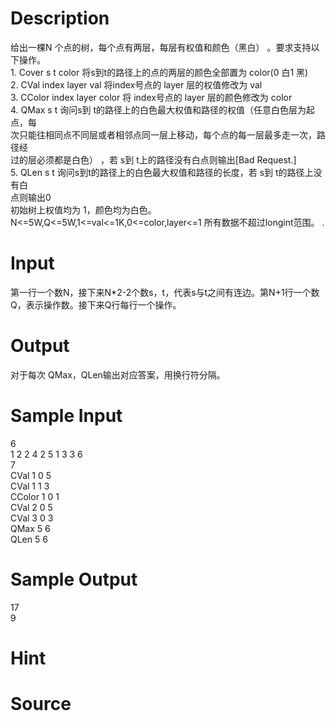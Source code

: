 
# Description

<div class="content"><div>
<div>给出一棵N 个点的树，每个点有两层，每层有权值和颜色（黑白） 。要求支持以下操作。 </div>
<div>1. Cover s t color 将s到t的路径上的点的两层的颜色全部置为 color(0 白1 黑)</div>
<div>2. CVal index layer val 将index号点的 layer 层的权值修改为 val</div>
<div>3. CColor index layer color 将 index号点的 layer 层的颜色修改为 color</div>
<div>4. QMax s t 询问s到 t的路径上的白色最大权值和路径的权值（任意白色层为起点，每</div>
<div>次只能往相同点不同层或者相邻点同一层上移动，每个点的每一层最多走一次，路径经</div>
<div>过的层必须都是白色） ，若 s到 t上的路径没有白点则输出[Bad Request.]</div>
<div>5. QLen s t 询问s到t的路径上的白色最大权值和路径的长度，若 s到 t的路径上没有白</div>
<div>点则输出0</div>
<div>初始树上权值均为 1，颜色均为白色。</div>
<div>N&lt;=5W,Q&lt;=5W,1&lt;=val&lt;=1K,0&lt;=color,layer&lt;=1 所有数据不超过longint范围。 .</div>
</div>
<div></div></div>

# Input

<div class="content"><div>第一行一个数N，接下来N*2-2个数s，t，代表s与t之间有连边。第N+1行一个数Q，表示操作数。接下来Q行每行一个操作。</div></div>

# Output

<div class="content"><div>对于每次 QMax，QLen输出对应答案，用换行符分隔。</div></div>

# Sample Input

<div class="content"><span class="sampledata">6 <br/>
1 2 2 4 2 5 1 3 3 6 <br/>
7 <br/>
CVal 1 0 5 <br/>
CVal 1 1 3 <br/>
CColor 1 0 1 <br/>
CVal 2 0 5 <br/>
CVal 3 0 3 <br/>
QMax 5 6 <br/>
QLen 5 6</span></div>

# Sample Output

<div class="content"><span class="sampledata">17<br/>
9</span></div>

# Hint

<div class="content"><p></p></div>

# Source

<div class="content"><p><a href="problemset.php?search="></a></p></div>

